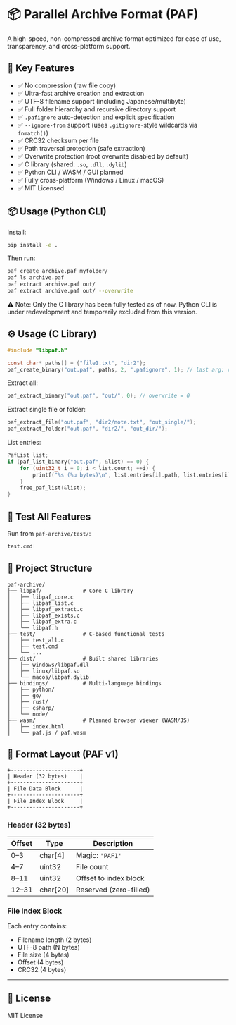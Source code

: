 # 📦 Parallel Archive Format (PAF)

A high-speed, non-compressed archive format optimized for ease of use, transparency, and cross-platform support.

## 🚀 Key Features

- ✅ No compression (raw file copy)
- ✅ Ultra-fast archive creation and extraction
- ✅ UTF-8 filename support (including Japanese/multibyte)
- ✅ Full folder hierarchy and recursive directory support
- ✅ `.pafignore` auto-detection and explicit specification
- ✅ `--ignore-from` support (uses `.gitignore`-style wildcards via `fnmatch()`)
- ✅ CRC32 checksum per file
- ✅ Path traversal protection (safe extraction)
- ✅ Overwrite protection (root overwrite disabled by default)
- ✅ C library (shared: `.so`, `.dll`, `.dylib`)
- ✅ Python CLI / WASM / GUI planned
- ✅ Fully cross-platform (Windows / Linux / macOS)
- ✅ MIT Licensed

## 📦 Usage (Python CLI)

Install:

```bash
pip install -e .
```

Then run:

```bash
paf create archive.paf myfolder/
paf ls archive.paf
paf extract archive.paf out/
paf extract archive.paf out/ --overwrite
```

⚠️ Note: Only the C library has been fully tested as of now. Python CLI is under redevelopment and temporarily excluded from this version.

## ⚙️ Usage (C Library)

```c
#include "libpaf.h"

const char* paths[] = {"file1.txt", "dir2"};
paf_create_binary("out.paf", paths, 2, ".pafignore", 1); // last arg: recursive-ignore
```

Extract all:

```c
paf_extract_binary("out.paf", "out/", 0); // overwrite = 0
```

Extract single file or folder:

```c
paf_extract_file("out.paf", "dir2/note.txt", "out_single/");
paf_extract_folder("out.paf", "dir2/", "out_dir/");
```

List entries:

```c
PafList list;
if (paf_list_binary("out.paf", &list) == 0) {
    for (uint32_t i = 0; i < list.count; ++i) {
        printf("%s (%u bytes)\n", list.entries[i].path, list.entries[i].size);
    }
    free_paf_list(&list);
}
```

## 🧪 Test All Features

Run from `paf-archive/test/`:

```cmd
test.cmd
```

## 📁 Project Structure

```
paf-archive/
├── libpaf/             # Core C library
│   ├── libpaf_core.c
│   ├── libpaf_list.c
│   ├── libpaf_extract.c
│   ├── libpaf_exists.c
│   ├── libpaf_extra.c
│   └── libpaf.h
├── test/               # C-based functional tests
│   ├── test_all.c
│   ├── test.cmd
│   └── ...
├── dist/               # Built shared libraries
│   ├── windows/libpaf.dll
│   ├── linux/libpaf.so
│   └── macos/libpaf.dylib
├── bindings/           # Multi-language bindings
│   ├── python/
│   ├── go/
│   ├── rust/
│   ├── csharp/
│   └── node/
├── wasm/               # Planned browser viewer (WASM/JS)
│   ├── index.html
│   └── paf.js / paf.wasm
```

## 📄 Format Layout (PAF v1)

```
+----------------------+
| Header (32 bytes)    |
+----------------------+
| File Data Block      |
+----------------------+
| File Index Block     |
+----------------------+
```

### Header (32 bytes)

| Offset | Type    | Description                  |
|--------|---------|------------------------------|
| 0–3    | char[4] | Magic: `'PAF1'`              |
| 4–7    | uint32  | File count                   |
| 8–11   | uint32  | Offset to index block        |
| 12–31  | char[20]| Reserved (zero-filled)       |

### File Index Block

Each entry contains:

- Filename length (2 bytes)
- UTF-8 path (N bytes)
- File size (4 bytes)
- Offset (4 bytes)
- CRC32 (4 bytes)

---

## 📜 License

MIT License
